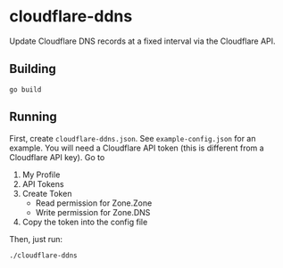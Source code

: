 # cloudflare-ddns

Update Cloudflare DNS records at a fixed interval via the Cloudflare API.


## Building

```
go build
```


## Running

First, create `cloudflare-ddns.json`. See `example-config.json` for an example.
You will need a Cloudflare API token (this is different from a Cloudflare API
key). Go to

1. My Profile
2. API Tokens
3. Create Token
   - Read permission for Zone.Zone
   - Write permission for Zone.DNS
4. Copy the token into the config file

Then, just run:

```
./cloudflare-ddns
```